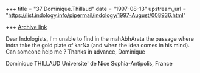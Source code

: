 +++
title = "37 Dominique.Thillaud"
date = "1997-08-13"
upstream_url = "https://list.indology.info/pipermail/indology/1997-August/008936.html"

+++
[Archive link](https://list.indology.info/pipermail/indology/1997-August/008936.html)

Dear Indologists,
	I'm unable to find in the mahAbhArata the passage where indra take
the gold plate of karNa (and when the idea comes in his mind).
	Can someone help me ?
	Thanks in advance,
Dominique

Dominique THILLAUD
Universite' de Nice Sophia-Antipolis, France






